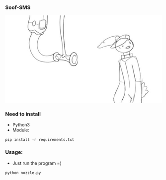 ### Soof-SMS

![](https://github.com/nu11secur1ty/Windows/blob/master/Soof-SMS/docs/wall.jpg)

### Need to install
- Python3
- Module:
```
pip install -r requirements.txt
```

### Usage:
- Just run the program =)

```python
python nozzle.py
```
